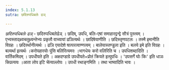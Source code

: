 ```yaml
---
index: 5.1.13
sutra: छदिरुपधिबलेः ढञ्

---
```

_छदिरुपधिबलेः ढञ्_ - छदिरुपधिबलेर्ढञ् । छदिष्, उपधि, बलि-एषां समाहारद्वन्द्वे सौत्रं पुस्त्वम् । एभ्यस्तादथ्र्यचतुथ्र्यन्तेभ्यः प्रकृतौ वाच्यायां ढञित्यर्थः । छादिषेयाणीति । छदिस्तृणपटलः । तस्मै इमानीति विग्रहः । छदिरर्थानीत्यर्थः । ढञि एयादेशे षात्परत्वाण्णत्वम् । बालेयास्तण्डुला इति । बलये इमे इति विग्रहः । बल्यर्था इत्यर्थः ।करोपहारयोः पुंसि बलि॑रित्यमरः ।भागधेयः करो वलि॑रिति च । उपधिशब्दादिति । वार्तिकमिदम् । उपधीयते इति । अक्षदण्डाग्रे उपधीयते=प्रोतं क्रियते इत्युपधिः । 'उपसर्गे घोः किः' इति धाञः किप्रत्ययः ।आता लोप इटि चे॑त्याल्लोपः । उपधी रथाङ्गमिति । तथा भाष्यादिति भावः । 